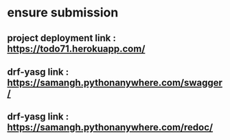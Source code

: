 # ensure submission

## project deployment link : https://todo71.herokuapp.com/

## drf-yasg link : https://samangh.pythonanywhere.com/swagger/

## drf-yasg link : https://samangh.pythonanywhere.com/redoc/
